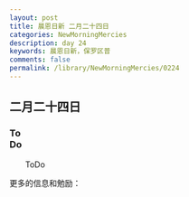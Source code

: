 ```yaml
---
layout: post
title: 晨恩日新 二月二十四日
categories: NewMorningMercies
description: day 24
keywords: 晨恩日新，保罗区普
comments: false
permalink: /library/NewMorningMercies/0224
---
```


## 二月二十四日

### To <br> Do

&emsp;&emsp;ToDo

更多的信息和勉励：[]()

